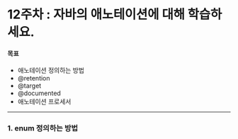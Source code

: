 # 12주차 : 자바의 애노테이션에 대해 학습하세요.

#### 목표

- 애노테이션 정의하는 방법
- @retention
- @target
- @documented
- 애노테이션 프로세서

------------
### 1. enum 정의하는 방법

